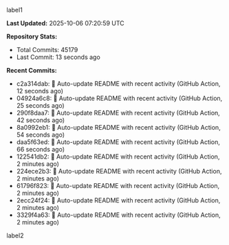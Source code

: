 
label1 
<!-- ACTIVITY_START -->
**Last Updated:** 2025-10-06 07:20:59 UTC

**Repository Stats:**
- Total Commits: 45179
- Last Commit: 13 seconds ago

**Recent Commits:**
- c2a314dab: 🤖 Auto-update README with recent activity (GitHub Action, 12 seconds ago)
- 04924a6c8: 🤖 Auto-update README with recent activity (GitHub Action, 25 seconds ago)
- 290f8daa7: 🤖 Auto-update README with recent activity (GitHub Action, 42 seconds ago)
- 8a0992eb1: 🤖 Auto-update README with recent activity (GitHub Action, 54 seconds ago)
- daa5f63ed: 🤖 Auto-update README with recent activity (GitHub Action, 66 seconds ago)
- 122541db2: 🤖 Auto-update README with recent activity (GitHub Action, 2 minutes ago)
- 224ece2b3: 🤖 Auto-update README with recent activity (GitHub Action, 2 minutes ago)
- 61796f823: 🤖 Auto-update README with recent activity (GitHub Action, 2 minutes ago)
- 2ecc24f24: 🤖 Auto-update README with recent activity (GitHub Action, 2 minutes ago)
- 3329f4a63: 🤖 Auto-update README with recent activity (GitHub Action, 2 minutes ago)
<!-- ACTIVITY_END -->

label2
